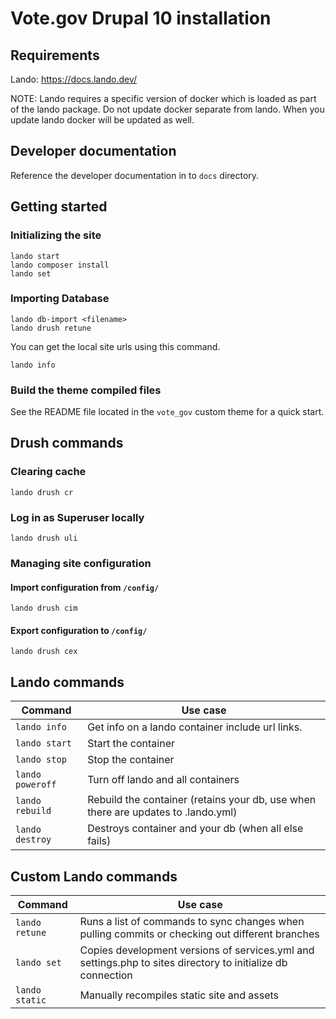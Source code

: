 # Vote.gov Drupal 10 installation

## Requirements

Lando: https://docs.lando.dev/

NOTE: Lando requires a specific version of docker which is loaded as part of the lando package. Do not update docker separate from lando. When you update lando docker will be updated as well.

## Developer documentation

Reference the developer documentation in to `docs` directory.

## Getting started

### Initializing the site
```
lando start
lando composer install
lando set
```

### Importing Database

```
lando db-import <filename>
lando drush retune
```

You can get the local site urls using this command.
```
lando info
```

### Build the theme compiled files
See the README file located in the `vote_gov` custom theme for a quick start.

## Drush commands

### Clearing cache

```
lando drush cr
```

### Log in as Superuser locally
```
lando drush uli
```

### Managing site configuration

#### Import configuration from `/config/`

```
lando drush cim
```

#### Export configuration to `/config/`
```
lando drush cex
```

## Lando commands

| **Command**      | **Use case**                                                                      |
|------------------|-----------------------------------------------------------------------------------|
| `lando info`     | Get info on a lando container include url links.                                  |
| `lando start`    | Start the container                                                               |
| `lando stop`     | Stop the container                                                                |
| `lando poweroff` | Turn off lando and all containers                                                 |
| `lando rebuild`  | Rebuild the container (retains your db, use when there are updates to .lando.yml) |
| `lando destroy`  | Destroys container and your db (when all else fails)                              |

## Custom Lando commands
| **Command**    | **Use case**                                                                                                |
|----------------|-------------------------------------------------------------------------------------------------------------|
| `lando retune` | Runs a list of commands to sync changes when pulling commits or checking out different branches             |
| `lando set`    | Copies development versions of services.yml and settings.php to sites directory to initialize db connection |
| `lando static` | Manually recompiles static site and assets                                                                  |

